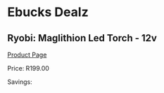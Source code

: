 
# Ebucks Dealz
## Ryobi: Maglithion Led Torch - 12v
[Product Page](https://www.ebucks.com/web/shop/productSelected.do?prodId=316302317&catId=370101825)

Price: R199.00

Savings: 


	